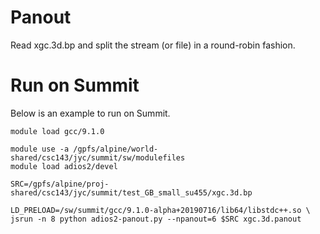 # Panout
Read xgc.3d.bp and split the stream (or file) in a round-robin fashion.

# Run on Summit
Below is an example to run on Summit.

```
module load gcc/9.1.0

module use -a /gpfs/alpine/world-shared/csc143/jyc/summit/sw/modulefiles
module load adios2/devel

SRC=/gpfs/alpine/proj-shared/csc143/jyc/summit/test_GB_small_su455/xgc.3d.bp

LD_PRELOAD=/sw/summit/gcc/9.1.0-alpha+20190716/lib64/libstdc++.so \
jsrun -n 8 python adios2-panout.py --npanout=6 $SRC xgc.3d.panout
```
